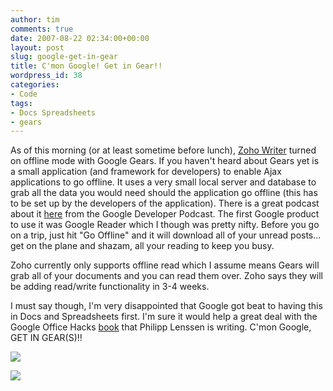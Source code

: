 ```yaml
---
author: tim
comments: true
date: 2007-08-22 02:34:00+00:00
layout: post
slug: google-get-in-gear
title: C'mon Google! Get in Gear!!
wordpress_id: 38
categories:
- Code
tags:
- Docs Spreadsheets
- gears
---
```


As of this morning (or at least sometime before lunch), [Zoho Writer](http://writer.zoho.com/index.do) turned on offline mode with Google Gears. If you haven't heard about Gears yet is a small application (and framework for developers) to enable Ajax applications to go offline. It uses a very small local server and database to grab all the data you would need should the application go offline (this has to be set up by the developers of the application).  There is a great podcast about it [here](http://google-code-updates.blogspot.com/2007/06/google-developer-podcast-episode-three.html) from the Google Developer Podcast.  The first Google product to use it was Google Reader which I though was pretty nifty. Before you go on a trip, just hit "Go Offline" and it will download all of your unread posts... get on the plane and shazam, all your reading to keep you busy.  
  


Zoho currently only supports offline read which I assume means Gears will grab all of your documents and you can read them over. Zoho says they will be adding read/write functionality in 3-4 weeks.  
  


I must say though, I'm very disappointed that Google got beat to having this in Docs and Spreadsheets first. I'm sure it would help a great deal with the Google Office Hacks [book](http://blogoscoped.com/archive/2007-08-08-n90.html) that Philipp Lenssen is writing. C'mon Google, GET IN GEAR(S)!!
  
  

![](http://lh6.google.com/timothy.broder/RsugnJE6BMI/AAAAAAAAKmo/W349O0lJ6LU/s400/zoho_gears1.jpg?imgdl=1)  
  

![](http://lh3.google.com/timothy.broder/RsugnZE6BNI/AAAAAAAAKmw/ts_cV14F9LI/s400/zoho_gears2.jpg?imgdl=1)
